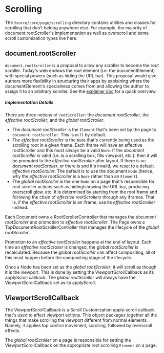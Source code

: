 # Scrolling

The `Source/core/page/scrolling` directory contains utilities and classes for
scrolling that don't belong anywhere else. For example, the majority of
document.rootScroller's implementation as well as overscroll and some scroll
customization types live here.

## document.rootScroller

`document.rootScroller` is a proposal to allow any scroller to become the root
scroller. Today's web endows the root element (i.e. the documentElement) with
special powers (such as hiding the URL bar). This proposal would give authors
more flexibility in structuring their apps by explaining where the
documentElement's specialness comes from and allowing the author to assign it
to an arbitrary scroller. See the [explainer doc](https://github.com/bokand/NonDocumentRootScroller/blob/master/explainer.md)
for a quick overview.

##### Implementation Details

There are three notions of `rootScroller`: the _document rootScroller_, the
_effective rootScroller_, and the _global rootScroller_.

* The _document rootScroller_ is the `Element` that's been set by the page to
`document.rootScroller`. This is `null` by default.
* The _effective rootScroller_ is the `Node` that's currently being used as the
scrolling root in a given frame. Each iframe will have an effective
rootScroller and this must always be a valid `Node`. If the _document
rootScroller_ is valid (i.e. is a scrolling box, fills viewport, etc.), then it
will be promoted to the _effective rootScroller_ after layout. If there is no
_document rootScroller_, or there is and it's invalid, we reset to a default
_effective rootScroller_. The default is to use the document `Node` (hence, why
the _effective rootScroller_ is a `Node` rather than an `Element`).
* The _global rootScroller_ is the one `Node` on a page that's responsible for
root scroller actions such as hiding/showing the URL bar, producing overscroll
glow, etc. It is determined by starting from the root frame and following the
chain of _effective rootScrollers_ through any iframes. That is, if the
_effective rootScroller_ is an iframe, use its _effective rootScroller_
instead.

Each Document owns a RootScrollerController that manages the _document
rootScroller_ and promotion to _effective rootScroller_. The Page owns a
TopDocumentRootScrollerController that manages the lifecycle of the _global
rootScroller_.

Promotion to an _effective rootScroller_ happens at the end of layout. Each
time an _effective rootScroller_ is changed, the _global rootScroller_ is
recalculated. Because the _global rootScroller_ can affect compositing, all of
this must happen before the compositing stage of the lifecycle.

Once a Node has been set as the _global rootScroller_, it will scroll as though
it is the viewport. This is done by setting the ViewportScrollCallback as its
applyScroll callback. The _global rootScroller_ will always have the
ViewportScrollCallback set as its applyScroll.

## ViewportScrollCallback

The ViewportScrollCallback is a Scroll Customization apply-scroll callback
that's used to affect viewport actions. This object packages together all the
things that make scrolling the viewport different from normal elements. Namely,
it applies top control movement, scrolling, followed by overscroll effects.

The _global rootScroller_ on a page is responsible for setting the
ViewportScrollCallback on the appropriate root scrolling `Element` on a page.
